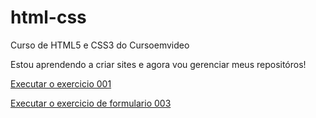 # html-css
 Curso de HTML5 e CSS3  do Cursoemvideo

 Estou aprendendo a criar sites e agora vou gerenciar meus repositóros!

<a href="https://rennan-coelho.github.io/html-css/Exercicios/ex001/index.html">Executar o exercicio 001</a>

<a href="https://rennan-coelho.github.io/html-css/Exercicios/ex025/form003.html">Executar o exercicio de formulario 003</a>
